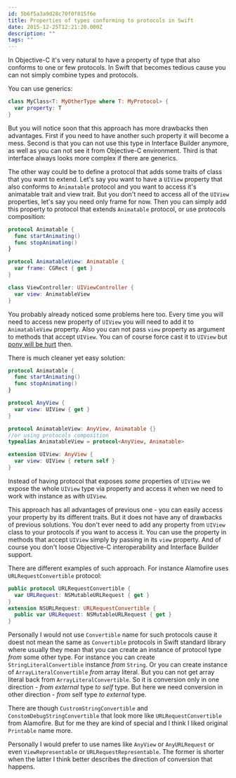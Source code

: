```yaml
---
id: 5b6f5a3a9d28c70f0f015f6e
title: Properties of types conforming to protocols in Swift
date: 2015-12-25T12:21:20.000Z
description: ""
tags: ""
---
```


In Objective-C it's very natural to have a property of type that also conforms to one or few protocols. In Swift that becomes tedious cause you can not simply combine types and protocols.

<!-- description -->

You can use generics:

```swift
class MyClass<T: MyOtherType where T: MyProtocol> {
  var property: T
}
```

But you will notice soon that this approach has more drawbacks then advantages. First if you need to have another such property it will become a mess. Second is that you can not use this type in Interface Builder anymore, as well as you can not see it from Objective-C environment. Third is that interface always looks more complex if there are generics.

The other way could be to define a protocol that adds some traits of class that you want to extend. Let's say you want to have a `UIView` property that also conforms to `Animatable` protocol and you want to access it's animatable trait and view trait. But you don't need to access all of the `UIView` properties, let's say you need only frame for now. Then you can simply add this property to protocol that extends `Animatable` protocol, or use protocols composition:

```swift
protocol Animatable {
  func startAnimating()
  func stopAnimating()
}

protocol AnimatableView: Animatable {
  var frame: CGRect { get }
}

class ViewController: UIViewController {
  var view: AnimatableView
}
```

You probably already noticed some problems here too. Every time you will need to access new property of `UIView` you will need to add it to `AnimatableView` property. Also you can not pass `view` property as argument to methods that accept `UIView`. You can of course force cast it to `UIView` but [pony will be hurt](http://alisoftware.github.io/swift/2015/09/14/thinking-in-swift-1-addendum/) then.

There is much cleaner yet easy solution:

```swift
protocol Animatable {
  func startAnimating()
  func stopAnimating()
}

protocol AnyView {
  var view: UIView { get }
}

protocol AnimatableView: AnyView, Animatable {}
//or using protocols composition
typealias AnimatableView = protocol<AnyView, Animatable>

extension UIView: AnyView {
  var view: UIView { return self }
}
```

Instead of having protocol that exposes _some_ properties of `UIView` we expose the whole `UIView` type via property and access it when we need to work with instance as with `UIView`.

This approach has all advantages of previous one - you can easily access your property by its different traits. But it does not have any of drawbacks of previous solutions. You don't ever need to add any property from `UIView` class to your protocols if you want to access it. You can use the property in methods that accept `UIView` simply by passing in its `view` property. And of course you don't loose Objective-C interoperability and Interface Builder support.

There are different examples of such approach. For instance Alamofire uses `URLRequestConvertible` protocol:

```swift
public protocol URLRequestConvertible {
  var URLRequest: NSMutableURLRequest { get }
}
extension NSURLRequest: URLRequestConvertible {
  public var URLRequest: NSMutableURLRequest { get }
}
```

Personally I would not use `Convertible` name for such protocols cause it doest not mean the same as `Convertible` protocols in Swift standard library where usually they mean that you can create an instance of protocol type _from_ some other type. For instance you can create `StringLiteralConvertible` instance _from_ `String`. Or you can create instance of `ArrayLiteralConvertible` _from_ array literal. But you can not get array literal back from `ArrayLiteralConvertible`. So it is conversion only in one direction - _from external_ type _to self_ type. But here we need conversion in other direction - _from_ self type _to external_ type.

There are though `CustromStringConvertible` and `ConstomDebugStringConvertible` that look more like `URLRequestConvertible` from Alamofire. But for me they are kind of special and I think I liked original `Printable` name more.

Personally I would prefer to use names like `AnyView` or `AnyURLRequest` or even `ViewRepresentable` or `URLRequestRepresentable`. The former is shorter when the latter I think better describes the direction of conversion that happens.
